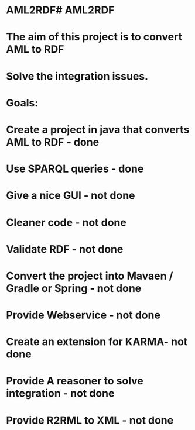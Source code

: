 # AML2RDF# AML2RDF
# The aim of this project is to convert AML to RDF
# Solve the integration issues.

# Goals:
# Create a project in java that converts AML to RDF - done
# Use SPARQL queries  - done
# Give a nice GUI - not done
# Cleaner code - not done
# Validate RDF - not done
# Convert the project into Mavaen / Gradle or Spring - not done
# Provide Webservice - not done
# Create an extension for KARMA-  not done
# Provide A reasoner to solve integration - not done
# Provide R2RML to XML - not done
 
